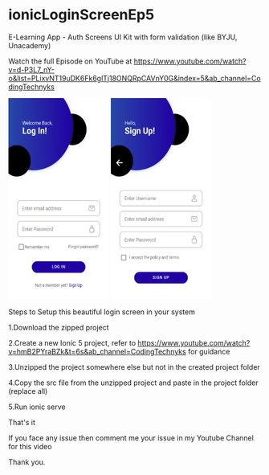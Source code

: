 # ionicLoginScreenEp5
E-Learning App - Auth Screens UI Kit with form validation (like BYJU, Unacademy)

Watch the full Episode on YouTube at https://www.youtube.com/watch?v=d-P3L7_nY-o&list=PLixvNT19uDK6Fk6glTj18ONQRpCAVnY0G&index=5&ab_channel=CodingTechnyks

<img src="https://github.com/Nykz/ionicLoginScreenEp5/blob/main/localhost_8100_login4(Galaxy%20S5).png" width="200" height="400" />
<img src="https://github.com/Nykz/ionicLoginScreenEp5/blob/main/localhost_8100_login41(Galaxy%20S5).png" width="200" height="400" />

Steps to Setup this beautiful login screen in your system

1.Download the zipped project

2.Create a new Ionic 5 project, refer to https://www.youtube.com/watch?v=hmB2PYraBZk&t=6s&ab_channel=CodingTechnyks for guidance

3.Unzipped the project somewhere else but not in the created project folder

4.Copy the src file from the unzipped project and paste in the project folder (replace all)

5.Run ionic serve

That's it

If you face any issue then comment me your issue in my Youtube Channel for this video

Thank you.
